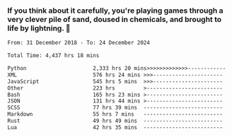 ### If you think about it carefully, you're playing games through a very clever pile of sand, doused in chemicals, and brought to life by lightning.  👋


<!--START_SECTION:waka-->

```txt
From: 31 December 2018 - To: 24 December 2024

Total Time: 4,437 hrs 18 mins

Python                     2,333 hrs 20 mins>>>>>>>>>>>>>------------   52.59 %
XML                        576 hrs 24 mins >>>----------------------   12.99 %
JavaScript                 545 hrs 5 mins  >>>----------------------   12.29 %
Other                      223 hrs         >------------------------   05.03 %
Bash                       165 hrs 23 mins >------------------------   03.73 %
JSON                       131 hrs 44 mins >------------------------   02.97 %
SCSS                       77 hrs 39 mins  -------------------------   01.75 %
Markdown                   55 hrs 7 mins   -------------------------   01.24 %
Rust                       49 hrs 49 mins  -------------------------   01.12 %
Lua                        42 hrs 35 mins  -------------------------   00.96 %
```

<!--END_SECTION:waka-->
